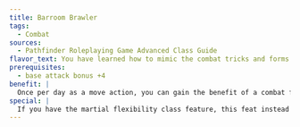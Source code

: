 ```yaml
---
title: Barroom Brawler
tags:
  - Combat
sources:
  - Pathfinder Roleplaying Game Advanced Class Guide
flavor_text: You have learned how to mimic the combat tricks and forms of others.
prerequisites:
  - base attack bonus +4
benefit: |
  Once per day as a move action, you can gain the benefit of a combat feat that you do not possess for 1 minute. You must otherwise meet all of the feat's requirements.
special: |
  If you have the martial flexibility class feature, this feat instead grants you one additional use per day of that ability.
---
```


